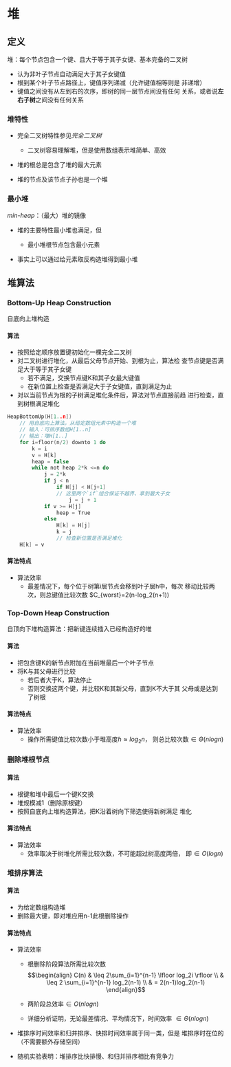 #	堆

##	定义

堆：每个节点包含一个键、且大于等于其子女键、基本完备的二叉树

-	认为非叶子节点自动满足大于其子女键值
-	根到某个叶子节点路径上，键值序列递减（允许键值相等则是
	非递增）
-	键值之间没有从左到右的次序，即树的同一层节点间没有任何
	关系，或者说**左右子树**之间没有任何关系

###	堆特性

-	完全二叉树特性参见*完全二叉树*
	-	二叉树容易理解堆，但是使用数组表示堆简单、高效

-	堆的根总是包含了堆的最大元素

-	堆的节点及该节点子孙也是一个堆

###	最小堆

*min-heap*：（最大）堆的镜像

-	堆的主要特性最小堆也满足，但

	-	最小堆根节点包含最小元素

-	事实上可以通过给元素取反构造堆得到最小堆

##	堆算法

###	Bottom-Up Heap Construction

自底向上堆构造

####	算法

-	按照给定顺序放置键初始化一棵完全二叉树
-	对二叉树进行堆化，从最后父母节点开始、到根为止，算法检
	查节点键是否满足大于等于其子女键
	-	若不满足，交换节点键K和其子女最大键值
	-	在新位置上检查是否满足大于子女键值，直到满足为止
-	对以当前节点为根的子树满足堆化条件后，算法对节点直接前趋
	进行检查，直到树根满足堆化

```c
HeapBottomUp(H[1..n])
	// 用自底向上算法，从给定数组元素中构造一个堆
	// 输入：可排序数组H[1..n]
	// 输出：堆H[1..]
	for i=floor(n/2) downto 1 do
		k = i
		v = H[k]
		heap = false
		while not heap 2*k <=n do
			j = 2*k
			if j < n
				if H[j] < H[j+1]
				// 这里两个`if`组合保证不越界、拿到最大子女
					j = j + 1
			if v >= H[j]
				heap = True
			else
				H[k] = H[j]
				k = j
				// 检查新位置是否满足堆化
	H[k] = v
```

####	算法特点

-	算法效率
	-	最差情况下，每个位于树第i层节点会移到叶子层h中，每次
		移动比较两次，则总键值比较次数
		$C_{worst}=2(n-log_2(n+1))

###	Top-Down Heap Construction

自顶向下堆构造算法：把新键连续插入已经构造好的堆

####	算法

-	把包含键K的新节点附加在当前堆最后一个叶子节点
-	将K与其父母进行比较
	-	若后者大于K，算法停止
	-	否则交换这两个键，并比较K和其新父母，直到K不大于其
		父母或是达到了树根

####	算法特点

-	算法效率
	-	操作所需键值比较次数小于堆高度$h \approx log_2 n$，
		则总比较次数$\in \Theta(nlogn)$

###	删除堆根节点

####	算法

-	根键和堆中最后一个键K交换
-	堆规模减1（删除原根键）
-	按照自底向上堆构造算法，把K沿着树向下筛选使得新树满足
	堆化

####	算法特点

-	算法效率
	-	效率取决于树堆化所需比较次数，不可能超过树高度两倍，
		即$\in O(logn)$

###	堆排序算法

####	算法

-	为给定数组构造堆
-	删除最大键，即对堆应用n-1此根删除操作

####	算法特点

-	算法效率
	-	根删除阶段算法所需比较次数
		$$\begin{align}
		C(n) & \leq 2\sum_{i=1}^{n-1} \lfloor log_2i \rfloor \\
			& \leq 2 \sum_{i=1}^{n-1} log_2(n-1) \\
			& = 2(n-1)log_2(n-1)
		\end{align}$$

	-	两阶段总效率$\in O(nlogn)$
	-	详细分析证明，无论最差情况、平均情况下，时间效率
		$\in \Theta(nlogn)$

-	堆排序时间效率和归并排序、快排时间效率属于同一类，但是
	堆排序时在位的（不需要额外存储空间）

-	随机实验表明：堆排序比快排慢、和归并排序相比有竞争力



